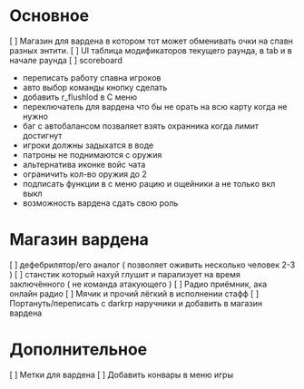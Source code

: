 # Основное
[ ] Магазин для вардена в котором тот может обменивать очки на спавн разных энтити.
[ ] UI таблица модификаторов текущего раунда, в tab и в начале раунда
[ ] scoreboard
- переписать работу спавна игроков
- авто выбор команды кнопку сделать
- добавить r_flushlod в C меню
- переключатель для вардена что бы не орать на всю карту когда не нужно
- баг с автобалансом позваляет взять охранника когда лимит достигнут
- игроки должны задыхатся в воде
- патроны не поднимаются с оружия
- альтернатива иконке войс чата
- ограничить кол-во оружия до 2
- подписать функции в с меню рацию и ощейники а не только вкл выкл
- возможность вардена сдать свою роль

# Магазин вардена
[ ] дефебрилятор/его аналог ( позволяет оживить несколько человек 2-3 )
[ ] станстик который нахуй глушит и парализует на время заключённого ( не команда атакующего )
[ ] Радио приёмник, ака онлайн радио
[ ] Мячик и прочий лёгкий в исполнении стафф
[ ] Портануть/переписать с darkrp наручники и добавить в магазин вардена

# Дополнительное
[ ] Метки для вардена
[ ] Добавить конвары в меню игры